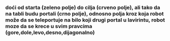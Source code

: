 ###	doći od starta (zeleno polje) do cilja (crveno polje), ali tako da na tabli budu portali (crno polje), odnosno polja kroz koja robot može da se teleportuje na bilo koji drugi portal u lavirintu, robot moze da se krece u svim pravcima (gore,dole,levo,desno,dijagonalno)